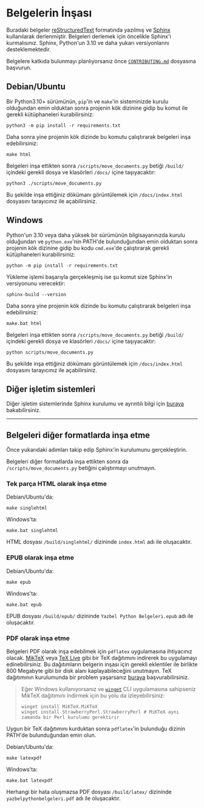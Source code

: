 # Belgelerin İnşası

Buradaki belgeler [reStructuredText](http://docutils.sourceforge.net/rst.html) formatında yazılmış ve [Sphinx](http://www.sphinx-doc.org/) kullanılarak derlenmiştir. Belgeleri derlemek için öncelikle Sphinx'i kurmalısınız. Sphinx, Python'un 3.10 ve daha yukarı versiyonlarını desteklemektedir.

Belgelere katkıda bulunmayı planlıyorsanız önce [`CONTRIBUTING.md`](CONTRIBUTING.md) dosyasına başvurun.

## Debian/Ubuntu

Bir Python3.10+ sürümünün, `pip`'in ve `make`'in sisteminizde kurulu olduğundan emin olduktan sonra projenin kök dizinine gidip bu komut ile gerekli kütüphaneleri kurabilirsiniz:

```shell
python3 -m pip install -r requirements.txt
```

Daha sonra yine projenin kök dizinde bu komutu çalıştırarak belgeleri inşa edebilirsiniz:

```shell
make html
```

Belgeleri inşa ettikten sonra `/scripts/move_documents.py` betiği `/build/` içindeki gerekli dosya ve klasörleri `/docs/` içine taşıyacaktır:

```shell
python3 ./scripts/move_documents.py
```

Bu şekilde inşa ettiğiniz dökümanı görüntülemek için `/docs/index.html` dosyasını tarayıcınız ile açabilirsiniz.

## Windows

Python'un 3.10 veya daha yüksek bir sürümünün bilgisayarınızda kurulu olduğundan ve `python.exe`'nin PATH'de bulunduğundan emin olduktan sonra projenin kök dizinine gidip bu kodu ``cmd.exe``'de çalıştırarak gerekli kütüphaneleri kurabilirsiniz:

```shell
python -m pip install -r requirements.txt
```

Yükleme işlemi başarıyla gerçekleşmiş ise şu komut size Sphinx'in versiyonunu verecektir:

```shell
sphinx-build --version
```

Daha sonra yine projenin kök dizinde bu komutu çalıştırarak belgeleri inşa edebilirsiniz:

```shell
make.bat html
```

Belgeleri inşa ettikten sonra `/scripts/move_documents.py` betiği `/build/` içindeki gerekli dosya ve klasörleri `/docs/` içine taşıyacaktır:

```shell
python scripts/move_documents.py
```

Bu şekilde inşa ettiğiniz dökümanı görüntülemek için `/docs/index.html` dosyasını tarayıcınız ile açabilirsiniz.

## Diğer işletim sistemleri

Diğer işletim sistemlerinde Sphinx kurulumu ve ayrıntılı bilgi için [buraya](https://www.sphinx-doc.org/en/master/usage/installation.html) bakabilirsiniz.

---

## Belgeleri diğer formatlarda inşa etme

Önce yukarıdaki adımları takip edip Sphinx'in kurulumunu gerçekleştirin.

Belgeleri diğer formatlarda inşa ettikten sonra da `/scripts/move_documents.py` betiğini çalıştırmayı unutmayın.

### Tek parça HTML olarak inşa etme

Debian/Ubuntu'da:

```shell
make singlehtml
```

Windows'ta:

```shell
make.bat singlehtml
```

HTML dosyası `/build/singlehtml/` dizininde `index.html` adı ile oluşacaktır.

### EPUB olarak inşa etme

Debian/Ubuntu'da:

```shell
make epub
```

Windows'ta:

```shell
make.bat epub
```

EPUB dosyası `/build/epub/` dizininde `Yazbel Python Belgeleri.epub` adı ile oluşacaktır.

### PDF olarak inşa etme

Belgeleri PDF olarak inşa edebilmek için ``pdflatex`` uygulamasına ihtiyacınız olacak. [MikTeX](https://miktex.org/) veya [TeX Live](https://www.tug.org/texlive/) gibi bir TeX dağıtımını indirerek bu uygulamayı edinebilirsiniz. Bu dağıtımların belgerin inşası için gerekli eklentiler ile birlikte 800 Megabyte gibi bir disk alanı kaplayabileceğini unutmayın. TeX dağıtımının kurulumunda bir problem yaşarsanız [buraya](https://www.sphinx-doc.org/en/master/usage/builders/index.html#sphinx.builders.latex.LaTeXBuilder) başvurabilirsiniz.

> Eğer Windows kullanıyorsanız ve [`winget`](https://github.com/microsoft/winget-cli) CLI uygulamasına sahipseniz MikTeX dağıtımını indirmek için bu yolu da izleyebilirsiniz:
>
> ```shell
> winget install MiKTeX.MiKTeX
> winget install StrawberryPerl.StrawberryPerl # MiKTeX aynı zamanda bir Perl kurulumu gerektirir
> ```

Uygun bir TeX dağıtımını kurduktan sonra `pdflatex`'in bulunduğu dizinin PATH'de bulunduğundan emin olun.

Debian/Ubuntu'da:

```shell
make latexpdf
```

Windows'ta:

```shell
make.bat latexpdf
```

Herhangi bir hata oluşmazsa PDF dosyası `/build/latex/` dizininde `yazbelpythonbelgeleri.pdf` adı ile oluşacaktır.
